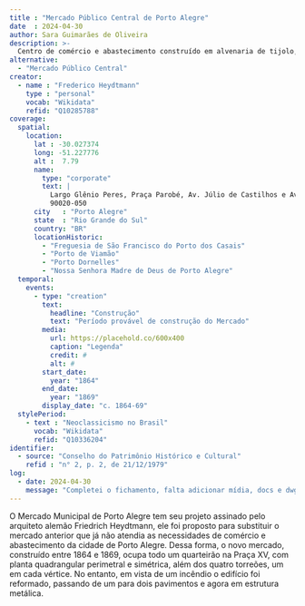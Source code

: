 ```yaml
---
title : "Mercado Público Central de Porto Alegre" 
date  : 2024-04-30
author: Sara Guimarães de Oliveira
description: >-
  Centro de comércio e abastecimento construído em alvenaria de tijolo, sob planta simétrica nos dois eixos, configurando dois corredores perpendiculares e quatro pavilhões.
alternative:
  - "Mercado Público Central"
creator:
  - name : "Frederico Heydtmann"
    type : "personal"
    vocab: "Wikidata"
    refid: "Q10285788"
coverage:
  spatial:
    location:
      lat : -30.027374  
      long: -51.227776
      alt :  7.79
      name:
        type: "corporate"
        text: |
          Largo Glênio Peres, Praça Parobé, Av. Júlio de Castilhos e Av. Borges de Medeiros<br />
          90020-050
      city   : "Porto Alegre"
      state  : "Rio Grande do Sul"
      country: "BR"
      locationHistoric:
        - "Freguesia de São Francisco do Porto dos Casais"
        - "Porto de Viamão"
        - "Porto Dornelles"
        - "Nossa Senhora Madre de Deus de Porto Alegre"
  temporal:
    events:
      - type: "creation"
        text:
          headline: "Construção"
          text: "Período provável de construção do Mercado"
        media:
          url: https://placehold.co/600x400
          caption: "Legenda"
          credit: #
          alt: #
        start_date:
          year: "1864"
        end_date:
          year: "1869"
        display_date: "c. 1864-69"
  stylePeriod:
    - text : "Neoclassicismo no Brasil"
      vocab: "Wikidata"
      refid: "Q10336204"
identifier:
  - source: "Conselho do Patrimônio Histórico e Cultural"
    refid : "n° 2, p. 2, de 21/12/1979"
log:
  - date: 2024-04-30
    message: "Completei o fichamento, falta adicionar mídia, docs e dwg"
---
```


O Mercado Municipal de Porto Alegre tem seu projeto assinado pelo
arquiteto alemão Friedrich Heydtmann, ele foi proposto para substituir o
mercado anterior que já não atendia as necessidades de comércio e
abastecimento da cidade de Porto Alegre. Dessa forma, o novo mercado,
construído entre 1864 e 1869, ocupa todo um quarteirão na Praça XV, com
planta quadrangular perimetral e simétrica, além dos quatro torreões, um
em cada vértice. No entanto, em vista de um incêndio o edifício foi
reformado, passando de um para dois pavimentos e agora em estrutura
metálica. 

